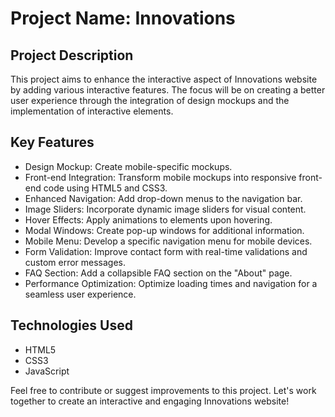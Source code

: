 
# Project Name: Innovations 

## Project Description
This project aims to enhance the interactive aspect of  Innovations website by adding various interactive features. The focus will be on creating a better user experience through the integration of design mockups and the implementation of interactive elements.

## Key Features
- Design Mockup: Create mobile-specific mockups.
- Front-end Integration: Transform mobile mockups into responsive front-end code using HTML5 and CSS3.
- Enhanced Navigation: Add drop-down menus to the navigation bar.
- Image Sliders: Incorporate dynamic image sliders for visual content.
- Hover Effects: Apply animations to elements upon hovering.
- Modal Windows: Create pop-up windows for additional information.
- Mobile Menu: Develop a specific navigation menu for mobile devices.
- Form Validation: Improve contact form with real-time validations and custom error messages.
- FAQ Section: Add a collapsible FAQ section on the "About" page.
- Performance Optimization: Optimize loading times and navigation for a seamless user experience.

## Technologies Used
- HTML5
- CSS3
- JavaScript


Feel free to contribute or suggest improvements to this project. Let's work together to create an interactive and engaging Innovations website!
